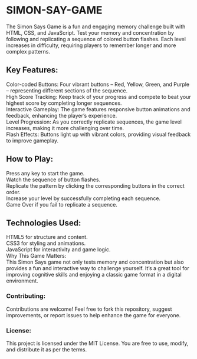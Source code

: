 # SIMON-SAY-GAME
 
The Simon Says Game is a fun and engaging memory challenge built with HTML, CSS, and JavaScript. Test your memory and concentration by following and replicating a sequence of colored button flashes. Each level increases in difficulty, requiring players to remember longer and more complex patterns.

## Key Features:
Color-coded Buttons: Four vibrant buttons – Red, Yellow, Green, and Purple – representing different sections of the sequence.\
High Score Tracking: Keep track of your progress and compete to beat your highest score by completing longer sequences.\
Interactive Gameplay: The game features responsive button animations and feedback, enhancing the player’s experience.\
Level Progression: As you correctly replicate sequences, the game level increases, making it more challenging over time.\
Flash Effects: Buttons light up with vibrant colors, providing visual feedback to improve gameplay.

## How to Play:
Press any key to start the game.\
Watch the sequence of button flashes.\
Replicate the pattern by clicking the corresponding buttons in the correct order.\
Increase your level by successfully completing each sequence.\
Game Over if you fail to replicate a sequence.
## Technologies Used:
HTML5 for structure and content.\
CSS3 for styling and animations.\
JavaScript for interactivity and game logic.\
Why This Game Matters:\
This Simon Says game not only tests memory and concentration but also provides a fun and interactive way to challenge yourself. It’s a great tool for improving cognitive skills and enjoying a classic game format in a digital environment.

### Contributing:
Contributions are welcome! Feel free to fork this repository, suggest improvements, or report issues to help enhance the game for everyone.

### License:
This project is licensed under the MIT License. You are free to use, modify, and distribute it as per the terms.

